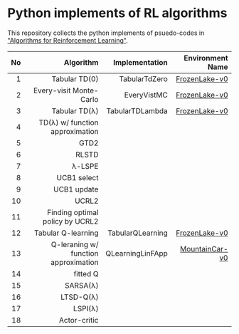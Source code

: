 # Python implements of RL algorithms
This repository collects the python implements of psuedo-codes in ["Algorithms for Reinforcement Learning"](http://www.ualberta.ca/~szepesva/RLBook.html).

| No | Algorithm | Implementation | Environment Name
|----:|---:|---:|---:|
|1|Tabular TD(0)|TabularTdZero|[FrozenLake-v0](https://gym.openai.com/envs/FrozenLake-v0)|
|2|Every-visit Monte-Carlo|EveryVistMC|[FrozenLake-v0](https://gym.openai.com/envs/FrozenLake-v0)|
|3|Tabular TD(λ)|TabularTDLambda|[FrozenLake-v0](https://gym.openai.com/envs/FrozenLake-v0)|
|4|TD(λ) w/ function approximation|||
|5|GTD2|||
|6|RLSTD|||
|7|λ-LSPE|||
|8|UCB1 select|||
|9|UCB1 update|||
|10|UCRL2|||
|11|Finding optimal policy by UCRL2|||
|12|Tabular Q-learning|TabularQLearning|[FrozenLake-v0](https://gym.openai.com/envs/FrozenLake-v0)|
|13|Q-leraning w/ function approximation|QLearningLinFApp|[MountainCar-v0](https://gym.openai.com/envs/MountainCar-v0)|
|14|fitted Q|||
|15|SARSA(λ)|||
|16|LTSD-Q(λ)|||
|17|LSPI(λ)|||
|18|Actor-critic|||

